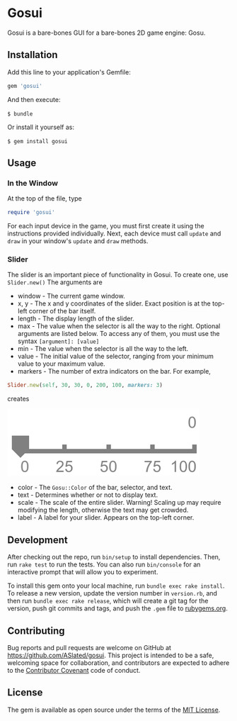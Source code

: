 # Gosui

Gosui is a bare-bones GUI for a bare-bones 2D game engine: Gosu.

## Installation

Add this line to your application's Gemfile:

```ruby
gem 'gosui'
```

And then execute:

`$ bundle`

Or install it yourself as:

`$ gem install gosui`

## Usage

### In the Window

At the top of the file, type
```ruby
require 'gosui'
```

For each input device in the game, you must first create it using the instructions provided individually. Next, each device must call `update` and `draw` in your window's `update` and `draw` methods.

### Slider

The slider is an important piece of functionality in Gosui. To create one, use
`Slider.new()`
The arguments are
- window - The current game window.
- x, y - The x and y coordinates of the slider. Exact position is at the top-left corner of the bar itself.
- length - The display length of the slider.
- max - The value when the selector is all the way to the right.
Optional arguments are listed below. To access any of them, you must use the syntax `[argument]: [value]`
- min - The value when the selector is all the way to the left.
- value - The initial value of the selector, ranging from your minimum value to your maximum value.
- markers - The number of extra indicators on the bar. For example,
```ruby
Slider.new(self, 30, 30, 0, 200, 100, markers: 3)
```
creates

![Alt text](markers.png?raw=true)
<!-- <img src="markers.png" width="48"> -->
- color - The `Gosu::Color` of the bar, selector, and text.
- text - Determines whether or not to display text.
- scale - The scale of the entire slider. Warning! Scaling up may require modifying the length, otherwise the text may get crowded.
- label - A label for your slider. Appears on the top-left corner.

## Development

After checking out the repo, run `bin/setup` to install dependencies. Then, run `rake test` to run the tests. You can also run `bin/console` for an interactive prompt that will allow you to experiment.

To install this gem onto your local machine, run `bundle exec rake install`. To release a new version, update the version number in `version.rb`, and then run `bundle exec rake release`, which will create a git tag for the version, push git commits and tags, and push the `.gem` file to [rubygems.org](https://rubygems.org).

## Contributing

Bug reports and pull requests are welcome on GitHub at https://github.com/ASlated/gosui. This project is intended to be a safe, welcoming space for collaboration, and contributors are expected to adhere to the [Contributor Covenant](http://contributor-covenant.org) code of conduct.


## License

The gem is available as open source under the terms of the [MIT License](http://opensource.org/licenses/MIT).
